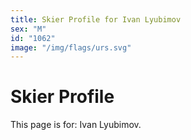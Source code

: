 ```yaml
---
title: Skier Profile for Ivan Lyubimov
sex: "M"
id: "1062"
image: "/img/flags/urs.svg" 
---
```


# Skier Profile

This page is for: Ivan Lyubimov.
    